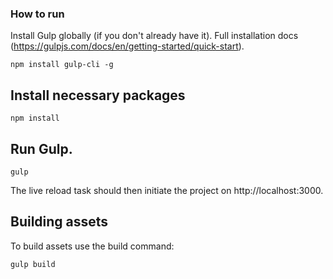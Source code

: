 ### How to run
Install Gulp globally (if you don't already have it). Full installation docs (https://gulpjs.com/docs/en/getting-started/quick-start).

    npm install gulp-cli -g

##  Install necessary packages

    npm install

##  Run Gulp.

    gulp

The live reload task should then initiate the project on http://localhost:3000. 

## Building assets

To build assets use the build command:

    gulp build